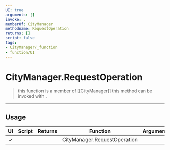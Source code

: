 ```yaml
---
UI: true
arguments: []
invoke: .
memberOf: CityManager
methodname: RequestOperation
returns: []
script: false
tags:
- CityManager/_function
- function/UI
---
```

# CityManager.RequestOperation
> this function is a member of [[CityManager]]
> this method can be invoked with `.`
-----
## Usage
|  UI | Script | Returns | Function | Arguments |
|:---:|:------:|-------:|:--------:|:---------|
|✓| ||CityManager.RequestOperation||
